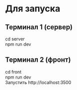 # Для запуска
## Терминал 1 (сервер)
cd server  
npm run dev

## Терминал 2 (фронт)
cd front  
npm run dev  
Запустить http://localhost:3500
